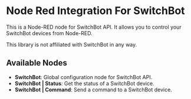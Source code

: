 # Node Red Integration For SwitchBot

This is a Node-RED node for SwitchBot API. It allows you to control your SwitchBot devices from Node-RED.

This library is not affiliated with SwitchBot in any way.

## Available Nodes

- **SwitchBot**: Global configuration node for SwitchBot API.
- **SwitchBot | Status**: Get the status of a SwitchBot device.
- **SwitchBot | Command**: Send a command to a SwitchBot device.

